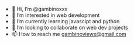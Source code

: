 - 👋 Hi, I’m @gambinoxxx
- 👀 I’m interested in web development
- 🌱 I’m currently learning javascipt and python 
- 💞️ I’m looking to collaborate on web dev projects 
- 📫 How to reach me gambinoviewx@gmail.com

<!---
gambinoxxx/gambinoxxx is a ✨ special ✨ repository because its `README.md` (this file) appears on your GitHub profile.
You can click the Preview link to take a look at your changes.
--->
